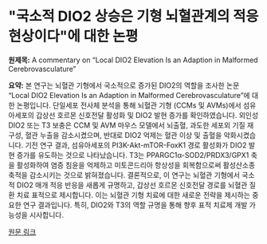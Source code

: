 # "국소적 DIO2 상승은 기형 뇌혈관계의 적응 현상이다"에 대한 논평

**원제목:** A commentary on “Local DIO2 Elevation Is an Adaption in Malformed Cerebrovasculature”

**요약:** 본 연구는 뇌혈관 기형에서 국소적으로 증가된 DIO2의 역할을 조사한 논문 “Local DIO2 Elevation Is an Adaption in Malformed Cerebrovasculature”에 대한 논평입니다.  단일세포 전사체 분석을 통해 뇌혈관 기형 (CCMs 및 AVMs)에서 섬유아세포의 갑상선 호르몬 신호전달 활성화 및 DIO2 발현 증가를 확인하였습니다.  외인성 DIO2 또는 T3 보충은 CCM 및 AVM 마우스 모델에서 뇌출혈, 과도한 세포외 기질 재구성, 혈관 누출을 감소시켰으며, 반대로 DIO2 억제는 혈관 이상 및 출혈을 악화시켰습니다.  기전 연구 결과,  섬유아세포의 PI3K-Akt-mTOR-FoxK1 경로 활성화가 DIO2 발현 증가를 유도하는 것으로 나타났습니다.  T3는 PPARGC1α-SOD2/PRDX3/GPX1 축을 활성화하여 염증 침윤을 억제하고 미토콘드리아 항상성을 회복함으로써 활성산소종 축적을 감소시키는 것으로 밝혀졌습니다.  결론적으로, 이 연구는 뇌혈관 기형에서 국소적 DIO2 매개 적응 반응을 새롭게 규명하고, 갑상선 호르몬 신호전달 경로를 뇌혈관 질환 치료 표적으로 제시합니다.  이는 뇌혈관 기형 치료에 대한 새로운 전략을 제시하는 중요한 연구 결과입니다.  특히, DIO2와 T3의 역할 규명을 통해  향후 표적 치료제 개발 가능성을 시사합니다.

[원문 링크](https://accscience.com/journal/BH/articles/online_first/5155)
